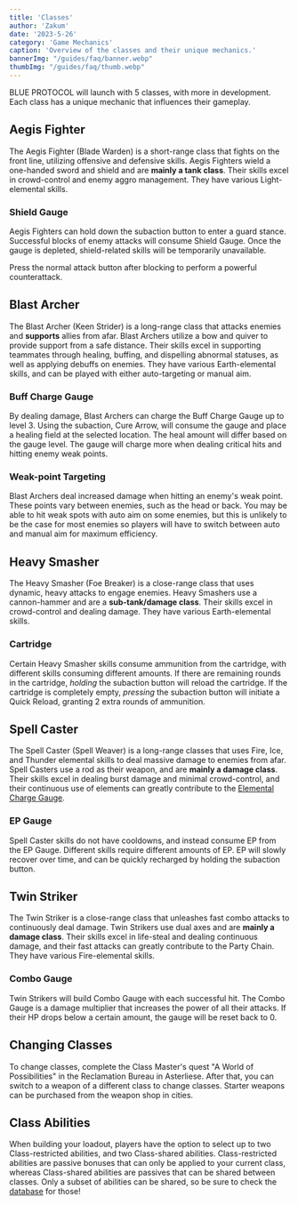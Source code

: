 ```yaml
---
title: 'Classes'
author: 'Zakum'
date: '2023-5-26'
category: 'Game Mechanics'
caption: 'Overview of the classes and their unique mechanics.'
bannerImg: "/guides/faq/banner.webp"
thumbImg: "/guides/faq/thumb.webp"
---
```


BLUE PROTOCOL will launch with 5 classes, with more in development. Each class has a unique mechanic that influences their gameplay. 

## Aegis Fighter
The Aegis Fighter (Blade Warden) is a short-range class that fights on the front line, utilizing offensive and defensive skills. Aegis Fighters wield a one-handed sword and shield and are **mainly a tank class**. Their skills excel in crowd-control and enemy aggro management. They have various Light-elemental skills.

### Shield Gauge
Aegis Fighters can hold down the subaction button to enter a guard stance. Successful blocks of enemy attacks will consume Shield Gauge. Once the gauge is depleted, shield-related skills will be temporarily unavailable.

Press the normal attack button after blocking to perform a powerful counterattack.

## Blast Archer
The Blast Archer (Keen Strider) is a long-range class that attacks enemies and **supports** allies from afar. Blast Archers utilize a bow and quiver to provide support from a safe distance. Their skills excel in supporting teammates through healing, buffing, and dispelling abnormal statuses, as well as applying debuffs on enemies. They have various Earth-elemental skills, and can be played with either auto-targeting or manual aim. 

### Buff Charge Gauge
By dealing damage, Blast Archers can charge the Buff Charge Gauge up to level 3. Using the subaction, Cure Arrow, will consume the gauge and place a healing field at the selected location. The heal amount will differ based on the gauge level. The gauge will charge more when dealing critical hits and hitting enemy weak points.

### Weak-point Targeting
Blast Archers deal increased damage when hitting an enemy's weak point. These points vary between enemies, such as the head or back. You may be able to hit weak spots with auto aim on some enemies, but this is unlikely to be the case for most enemies so players will have to switch between auto and manual aim for maximum efficiency.

## Heavy Smasher
The Heavy Smasher (Foe Breaker) is a close-range class that uses dynamic, heavy attacks to engage enemies. Heavy Smashers use a cannon-hammer and are a **sub-tank/damage class**. Their skills excel in crowd-control and dealing damage. They have various Earth-elemental skills.

### Cartridge 
Certain Heavy Smasher skills consume ammunition from the cartridge, with different skills consuming different amounts. If there are remaining rounds in the cartridge, *holding* the subaction button will reload the cartridge. If the cartridge is completely empty, *pressing* the subaction button will initiate a Quick Reload, granting 2 extra rounds of ammunition.

## Spell Caster
The Spell Caster (Spell Weaver) is a long-range classes that uses Fire, Ice, and Thunder elemental skills to deal massive damage to enemies from afar. Spell Casters use a rod as their weapon, and are **mainly a damage class**. Their skills excel in dealing burst damage and minimal crowd-control, and their continuous use of elements can greatly contribute to the [Elemental Charge Gauge](/guides/elements#elemental-charge). 

### EP Gauge
Spell Caster skills do not have cooldowns, and instead consume EP from the EP Gauge. Different skills require different amounts of EP. EP will slowly recover over time, and can be quickly recharged by holding the subaction button.

## Twin Striker
The Twin Striker is a close-range class that unleashes fast combo attacks to continuously deal damage. Twin Strikers use dual axes and are **mainly a damage class**. Their skills excel in life-steal and dealing continuous damage, and their fast attacks can greatly contribute to the Party Chain. They have various Fire-elemental skills.

### Combo Gauge
Twin Strikers will build Combo Gauge with each successful hit. The Combo Gauge is a damage multiplier that increases the power of all their attacks. If their HP drops below a certain amount, the gauge will be reset back to 0. 

## Changing Classes
To change classes, complete the Class Master's quest "A World of Possibilities" in the Reclamation Bureau in Asterliese. After that, you can switch to a weapon of a different class to change classes. Starter weapons can be purchased from the weapon shop in cities.

## Class Abilities
When building your loadout, players have the option to select up to two Class-restricted abilities, and two Class-shared abilities. Class-restricted abilities are passive bonuses that can only be applied to your current class, whereas Class-shared abilities are passives that can be shared between classes. Only a subset of abilities can be shared, so be sure to check the [database](/db) for those!